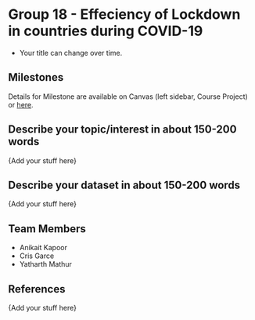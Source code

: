 # Group 18  - Effeciency of Lockdown in countries during COVID-19

- Your title can change over time.

## Milestones

Details for Milestone are available on Canvas (left sidebar, Course Project) or [here](https://firas.moosvi.com/courses/data301/project/milestone01.html).

## Describe your topic/interest in about 150-200 words

{Add your stuff here}

## Describe your dataset in about 150-200 words

{Add your stuff here}

## Team Members

- Anikait Kapoor
- Cris Garce
- Yatharth Mathur

## References

{Add your stuff here}
